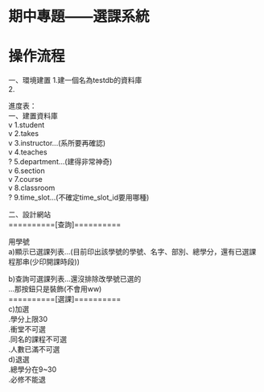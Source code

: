 # 期中專題——選課系統
# 操作流程  
一、環境建置
1.建一個名為testdb的資料庫  
2.

進度表：  
一、建置資料庫  
  v 1.student  
  v 2.takes  
  v 3.instructor...(系所要再確認)  
  v 4.teaches  
  ? 5.department...(建得非常神奇)  
  v 6.section  
  v 7.course  
  v 8.classroom  
  ? 9.time_slot...(不確定time_slot_id要用哪種)  
  
二、設計網站  
==========[查詢]==========
 
用學號  
a)顯示已選課列表...(目前印出該學號的學號、名字、部別、總學分，還有已選課程那串(少印開課時段))  

b)查詢可選課列表...還沒排除改學號已選的   
...那按鈕只是裝飾(不會用ww)  
==========[選課]==========  
c)加選  
.學分上限30  
.衝堂不可選  
.同名的課程不可選  
.人數已滿不可選    
d)退選  
.總學分在9~30  
.必修不能退  
  
